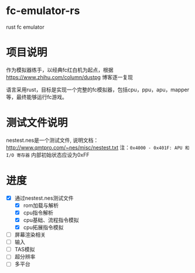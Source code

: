 # fc-emulator-rs
 rust fc emulator

# 项目说明

作为模拟器练手，以经典fc红白机为起点，根据 https://www.zhihu.com/column/dustpg 博客逐一复现

语言采用rust，目标是实现一个完整的fc模拟器，包括cpu，ppu，apu，mapper等，最终能够运行fc游戏。

# 测试文件说明

nestest.nes是一个测试文件, 说明文档：http://www.qmtpro.com/~nes/misc/nestest.txt
注：`0x4000 - 0x401F: APU 和 I/O 寄存器` 内部初始状态应设为0xFF


# 进度
- [x] 通过nestest.nes测试文件
  - [x] rom加载与解析
  - [x] cpu指令解析
  - [x] cpu基础、流程指令模拟
  - [x] cpu拓展指令模拟
- [ ] 屏幕渲染相关
- [ ] 输入
- [ ] TAS模拟
- [ ] 超分辨率
- [ ] 多平台
